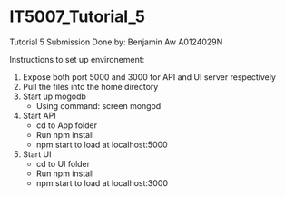# IT5007_Tutorial_5
Tutorial 5 Submission 
Done by: Benjamin Aw A0124029N

Instructions to set up environement:

1) Expose both port 5000 and 3000 for API and UI server respectively
2) Pull the files into the home directory 
3) Start up mogodb
    - Using command: screen mongod
4) Start API
    - cd to App folder
    - Run npm install
    - npm start to load at localhost:5000
5) Start UI
    - cd to UI folder
    - Run npm install
    - npm start to load at localhost:3000

